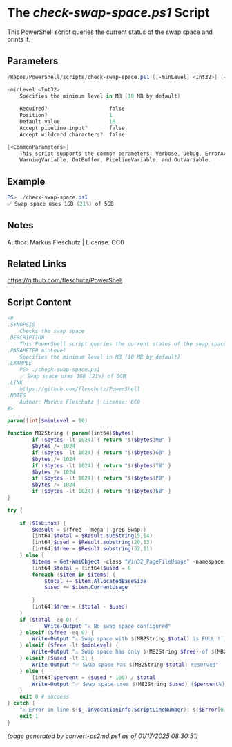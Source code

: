 The *check-swap-space.ps1* Script
===========================

This PowerShell script queries the current status of the swap space and prints it.

Parameters
----------
```powershell
/Repos/PowerShell/scripts/check-swap-space.ps1 [[-minLevel] <Int32>] [<CommonParameters>]

-minLevel <Int32>
    Specifies the minimum level in MB (10 MB by default)
    
    Required?                    false
    Position?                    1
    Default value                10
    Accept pipeline input?       false
    Accept wildcard characters?  false

[<CommonParameters>]
    This script supports the common parameters: Verbose, Debug, ErrorAction, ErrorVariable, WarningAction, 
    WarningVariable, OutBuffer, PipelineVariable, and OutVariable.
```

Example
-------
```powershell
PS> ./check-swap-space.ps1
✅ Swap space uses 1GB (21%) of 5GB

```

Notes
-----
Author: Markus Fleschutz | License: CC0

Related Links
-------------
https://github.com/fleschutz/PowerShell

Script Content
--------------
```powershell
<#
.SYNOPSIS
	Checks the swap space
.DESCRIPTION
	This PowerShell script queries the current status of the swap space and prints it.
.PARAMETER minLevel
	Specifies the minimum level in MB (10 MB by default)
.EXAMPLE
	PS> ./check-swap-space.ps1
	✅ Swap space uses 1GB (21%) of 5GB
.LINK
	https://github.com/fleschutz/PowerShell
.NOTES
	Author: Markus Fleschutz | License: CC0
#>

param([int]$minLevel = 10)

function MB2String { param([int64]$bytes)
        if ($bytes -lt 1024) { return "$($bytes)MB" }
        $bytes /= 1024
        if ($bytes -lt 1024) { return "$($bytes)GB" }
        $bytes /= 1024
        if ($bytes -lt 1024) { return "$($bytes)TB" }
        $bytes /= 1024
        if ($bytes -lt 1024) { return "$($bytes)PB" }
        $bytes /= 1024
        if ($bytes -lt 1024) { return "$($bytes)EB" }
}

try {
	
	if ($IsLinux) {
		$Result = $(free --mega | grep Swap:)
		[int64]$total = $Result.subString(5,14)
		[int64]$used = $Result.substring(20,13)
		[int64]$free = $Result.substring(32,11)
	} else {
		$items = Get-WmiObject -class "Win32_PageFileUsage" -namespace "root\CIMV2" -computername localhost 
		[int64]$total = [int64]$used = 0
		foreach ($item in $items) { 
			$total += $item.AllocatedBaseSize
			$used += $item.CurrentUsage
			
		}
		[int64]$free = ($total - $used)
	}
	if ($total -eq 0) {
        	Write-Output "⚠️ No swap space configured"
	} elseif ($free -eq 0) {
		Write-Output "⚠️ Swap space with $(MB2String $total) is FULL !!!"
	} elseif ($free -lt $minLevel) {
		Write-Output "⚠️ Swap space has only $(MB2String $free) of $(MB2String $total) left!"
	} elseif ($used -lt 3) {
		Write-Output "✅ Swap space has $(MB2String $total) reserved"
	} else {
		[int64]$percent = ($used * 100) / $total
		Write-Output "✅ Swap space uses $(MB2String $used) ($percent%) of $(MB2String $total)"
	}
	exit 0 # success
} catch {
	"⚠️ Error in line $($_.InvocationInfo.ScriptLineNumber): $($Error[0])"
	exit 1
}
```

*(page generated by convert-ps2md.ps1 as of 01/17/2025 08:30:51)*
